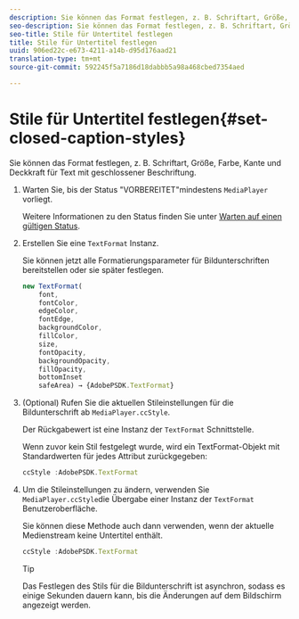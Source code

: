 ```yaml
---
description: Sie können das Format festlegen, z. B. Schriftart, Größe, Farbe, Kante und Deckkraft für Text mit geschlossener Beschriftung.
seo-description: Sie können das Format festlegen, z. B. Schriftart, Größe, Farbe, Kante und Deckkraft für Text mit geschlossener Beschriftung.
seo-title: Stile für Untertitel festlegen
title: Stile für Untertitel festlegen
uuid: 906ed22c-e673-4211-a14b-d95d176aad21
translation-type: tm+mt
source-git-commit: 592245f5a7186d18dabbb5a98a468cbed7354aed

---
```



# Stile für Untertitel festlegen{#set-closed-caption-styles}

Sie können das Format festlegen, z. B. Schriftart, Größe, Farbe, Kante und Deckkraft für Text mit geschlossener Beschriftung.

1. Warten Sie, bis der Status &quot;VORBEREITET&quot;mindestens `MediaPlayer` vorliegt.

   Weitere Informationen zu den Status finden Sie unter [Warten auf einen gültigen Status](../../../content-playback-options-browser-tvsdk/ui-configure/t-psdk-browser-tvsdk-2.4-ui-state-prepared-wait-for.md).
1. Erstellen Sie eine `TextFormat` Instanz.

   Sie können jetzt alle Formatierungsparameter für Bildunterschriften bereitstellen oder sie später festlegen.

   ```js
   new TextFormat( 
       font,   
       fontColor,  
       edgeColor,   
       fontEdge,  
       backgroundColor,   
       fillColor,  
       size,   
       fontOpacity,   
       backgroundOpacity,  
       fillOpacity, 
       bottomInset 
       safeArea) → {AdobePSDK.TextFormat}
   ```

1. (Optional) Rufen Sie die aktuellen Stileinstellungen für die Bildunterschrift ab `MediaPlayer.ccStyle`.

   Der Rückgabewert ist eine Instanz der `TextFormat` Schnittstelle.

   Wenn zuvor kein Stil festgelegt wurde, wird ein TextFormat-Objekt mit Standardwerten für jedes Attribut zurückgegeben:

   ```js
   ccStyle :AdobePSDK.TextFormat
   ```

1. Um die Stileinstellungen zu ändern, verwenden Sie `MediaPlayer.ccStyle`die Übergabe einer Instanz der `TextFormat` Benutzeroberfläche.

   Sie können diese Methode auch dann verwenden, wenn der aktuelle Medienstream keine Untertitel enthält.

   ```js
   ccStyle :AdobePSDK.TextFormat 
   ```

   >[!TIP]
   >
   >Das Festlegen des Stils für die Bildunterschrift ist asynchron, sodass es einige Sekunden dauern kann, bis die Änderungen auf dem Bildschirm angezeigt werden.

